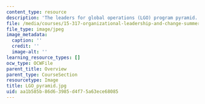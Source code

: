 ```yaml
---
content_type: resource
description: 'The leaders for global operations (LGO) program pyramid. '
file: /media/courses/15-317-organizational-leadership-and-change-summer-2009/aa1b585b86d63985d4f75a63ece68085_LGO_pyramid.jpg
file_type: image/jpeg
image_metadata:
  caption: ''
  credit: ''
  image-alt: ''
learning_resource_types: []
ocw_type: OCWFile
parent_title: Overview
parent_type: CourseSection
resourcetype: Image
title: LGO_pyramid.jpg
uid: aa1b585b-86d6-3985-d4f7-5a63ece68085
---
```

